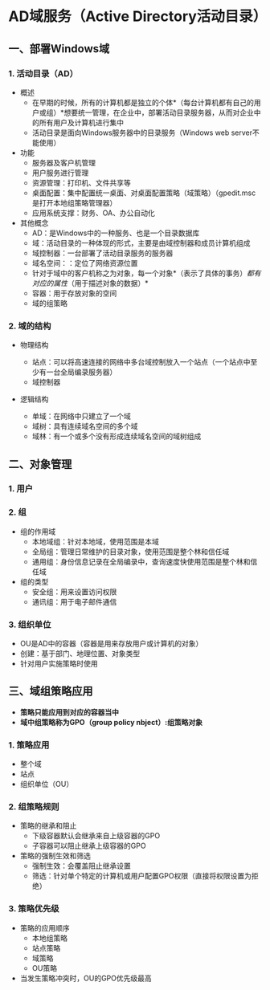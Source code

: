 # AD域服务（Active Directory活动目录）

## 一、部署Windows域

### 1. 活动目录（AD）

- 概述
  - 在早期的时候，所有的计算机都是独立的个体*（每台计算机都有自己的用户或组）*想要统一管理，在企业中，部署活动目录服务器，从而对企业中的所有用户及计算机进行集中
  - 活动目录是面向Windows服务器中的目录服务（Windows web server不能使用）
- 功能
  - 服务器及客户机管理
  - 用户服务进行管理
  - 资源管理：打印机、文件共享等
  - 桌面配置：集中配置统一桌面、对桌面配置策略（域策略）（gpedit.msc是打开本地组策略管理器）
  - 应用系统支撑：财务、OA、办公自动化
- 其他概念
  - AD：是Windows中的一种服务、也是一个目录数据库
  - 域：活动目录的一种体现的形式，主要是由域控制器和成员计算机组成
  - 域控制器：一台部署了活动目录服务的服务器
  - 域名空间：：定位了网络资源位置
  - 针对于域中的客户机称之为对象，每一个对象*（表示了具体的事务）*都有对应的属性*（用于描述对象的数据）*
  - 容器：用于存放对象的空间
  - 域的组策略

### 2. 域的结构

- 物理结构
  - 站点：可以将高速连接的网络中多台域控制放入一个站点（一个站点中至少有一台全局编录服务器）
  - 域控制器

- 逻辑结构
  - 单域：在网络中只建立了一个域
  - 域树：具有连续域名空间的多个域
  - 域林：有一个或多个没有形成连续域名空间的域树组成

## 二、对象管理

### 1. 用户

### 2. 组

- 组的作用域
  - 本地域组：针对本地域，使用范围是本域
  - 全局组：管理日常维护的目录对象，使用范围是整个林和信任域
  - 通用组：身份信息记录在全局编录中，查询速度快使用范围是整个林和信任域
- 组的类型
  - 安全组：用来设置访问权限
  - 通讯组：用于电子邮件通信

### 3. 组织单位

- OU是AD中的容器（容器是用来存放用户或计算机的对象）
- 创建：基于部门、地理位置、对象类型
- 针对用户实施策略时使用

## 三、域组策略应用

- **策略只能应用到对应的容器当中**
- **域中组策略称为GPO（group policy nbject）:组策略对象**

### 1. 策略应用

- 整个域
- 站点
- 组织单位（OU）

### 2. 组策略规则

- 策略的继承和阻止
  - 下级容器默认会继承来自上级容器的GPO
  - 子容器可以阻止继承上级容器的GPO
- 策略的强制生效和筛选
  - 强制生效：会覆盖阻止继承设置
  - 筛选：针对单个特定的计算机或用户配置GPO权限（直接将权限设置为拒绝）

### 3. 策略优先级

- 策略的应用顺序
  - 本地组策略
  - 站点策略
  - 域策略
  - OU策略
- 当发生策略冲突时，OU的GPO优先级最高

 
